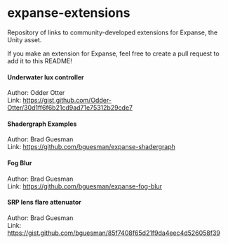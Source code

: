 # expanse-extensions
Repository of links to community-developed extensions for Expanse, the Unity asset.

If you make an extension for Expanse, feel free to create a pull request to add it to this README!


#### Underwater lux controller 
Author: Odder Otter \
Link: https://gist.github.com/Odder-Otter/30d1ff6f6b21cd9ad71e75312b29cde7

#### Shadergraph Examples
Author: Brad Guesman \
Link: https://github.com/bguesman/expanse-shadergraph

#### Fog Blur
Author: Brad Guesman \
Link: https://github.com/bguesman/expanse-fog-blur

#### SRP lens flare attenuator
Author: Brad Guesman \
Link: https://gist.github.com/bguesman/85f7408f65d21f9da4eec4d526058f39

